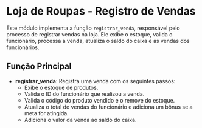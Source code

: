 # Loja de Roupas - Registro de Vendas

Este módulo implementa a função `registrar_venda`, responsável pelo processo de registrar vendas na loja. Ele exibe o estoque, valida o funcionário, processa a venda, atualiza o saldo do caixa e as vendas dos funcionários.

## Função Principal

- **registrar_venda**: Registra uma venda com os seguintes passos:
  - Exibe o estoque de produtos.
  - Valida o ID do funcionário que realizou a venda.
  - Valida o código do produto vendido e o remove do estoque.
  - Atualiza o total de vendas do funcionário e adiciona um bônus se a meta for atingida.
  - Adiciona o valor da venda ao saldo do caixa.

